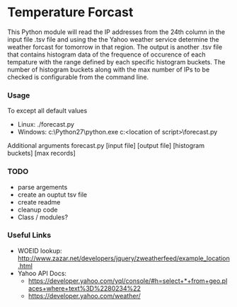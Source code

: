 # Temperature Forcast
This Python module will read the IP addresses from the 24th column in the input file .tsv file and using the the Yahoo weather service determine the weather forcast for tomorrow in that region.  The output is another .tsv file that contains histogram data of the frequence of occurence of each tempature with the range defined by each specific histogram buckets. The number of histogram buckets along with the max number of IPs to be checked is configurable from the command line. 

### Usage
To except all default values
* Linux: ./forecast.py 
* Windows: c:\Python27\python.exe c:\<location of script>\forecast.py

Additional arguments
forecast.py [input file] [output file] [histogram buckets] [max records]

### TODO 
* parse argements
* create an ouptut tsv file
* create readme
* cleanup code
* Class / modules?

### Useful Links

- WOEID lookup: http://www.zazar.net/developers/jquery/zweatherfeed/example_location.html
- Yahoo API Docs: 
  - https://developer.yahoo.com/yql/console/#h=select+*+from+geo.places+where+text%3D%2280234%22
  - https://developer.yahoo.com/weather/


